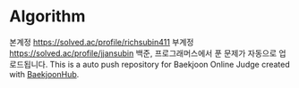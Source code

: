 # Algorithm
본계정 https://solved.ac/profile/richsubin411
부계정 https://solved.ac/profile/jjansubin
백준, 프로그래머스에서 푼 문제가 자동으로 업로드됩니다.
This is a auto push repository for Baekjoon Online Judge created with [BaekjoonHub](https://github.com/BaekjoonHub/BaekjoonHub).

